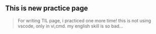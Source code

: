 ## This is new practice page

> For writing TIL page, i practiced one more time!
this is not using vscode, only in vi,cmd.
my english skill is so bad...
